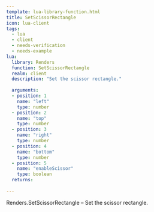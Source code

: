 ```yaml
---
template: lua-library-function.html
title: SetScissorRectangle
icon: lua-client
tags:
  - lua
  - client
  - needs-verification
  - needs-example
lua:
  library: Renders
  function: SetScissorRectangle
  realm: client
  description: "Set the scissor rectangle."
  
  arguments:
  - position: 1
    name: "left"
    type: number
  - position: 2
    name: "top"
    type: number
  - position: 3
    name: "right"
    type: number
  - position: 4
    name: "bottom"
    type: number
  - position: 5
    name: "enableScissor"
    type: boolean
  returns:
    
---
```


<div class="lua__search__keywords">
Renders.SetScissorRectangle &#x2013; Set the scissor rectangle.
</div>
